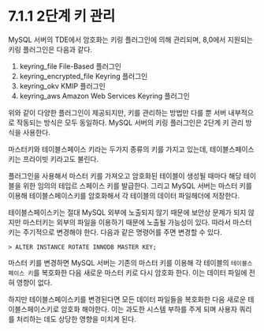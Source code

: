 # 7.1.1 2단계 키 관리

MySQL 서버의 TDE에서 암호화는 키링 플러그인에 의해 관리되며, 8,0에서 지원되는 키링 플러그인은 다음과 같다.

1. keyring_file File-Based 플러그인
2. keyring_encrypted_file Keyring 플러그인
3. keyring_okv KMIP 플러그인
4. keyring_aws Amazon Web Services Keyring 플러그인

위와 같이 다양한 플러그인이 제공되지만, 키를 관리하는 방법만 다를 뿐 서버 내부적으로 작동되는 방식은 모두 동일하다. MySQL 서버의 키링 플러그인은 2단계 키 관리 방식을 사용한다.

마스터키와 테이블스페이스 키라는 두가지 종류의 키를 가지고 있는데, 테이블스페이스 키는 프라이빗 키라고도 불린다. 

플러그인을 사용해서 마스터 키를 가져오고 암호화된 테이블이 생성될 때마다 해당 테이블을 위한 임의의 테입르 스페이스 키를 발급한다.  그리고  MySQL 서버는 마스터 키를 이용해 테이블스페이스키를 암호화해서 각 테이블의 데이터 파일헤더에 저장한다.

테이블스페이스키는 절대 MySQL 외부에 노출되지 않기 때문에 보안상 문제가 되지 않지만 마스터키는 외부의 파일을 이용하기 때문에 노출될 가능성이 있다. 따라서 마스터 키는 주기적으로 변경해야 한다. 다음과 같은 명령어를 주면 변경할 수 있다.

```mysql
> ALTER INSTANCE ROTATE INNODB MASTER KEY;
```

마스터 키를 변경하면 MySQL 서버는 기존의 마스터 키를 이용해 각 테이블의 `테이블스페이스 키`를 복호화한 다음 새로운 마스터 키로 다시 암호화 한다. 이는 데이터 파일에 전혀 영향이 없다.

하지만 테이블스페이스키를 변경된다면 모든 데이터 파일들을 복호화한 다음 새로운 테이블스페이스키로 암호화 해야한다. 이는 과도한 시스템 부하를 주게 되며 사용자 쿼리를 처리하는 데도 상당한 영향을 미치게 된다.
